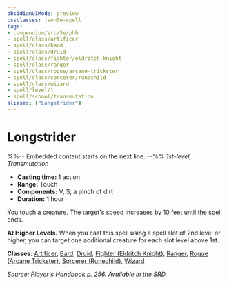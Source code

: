 ```yaml
---
obsidianUIMode: preview
cssclasses: json5e-spell
tags:
- compendium/src/5e/phb
- spell/class/artificer
- spell/class/bard
- spell/class/druid
- spell/class/fighter/eldritch-knight
- spell/class/ranger
- spell/class/rogue/arcane-trickster
- spell/class/sorcerer/runechild
- spell/class/wizard
- spell/level/1
- spell/school/transmutation
aliases: ["Longstrider"]
---
```

# Longstrider
%%-- Embedded content starts on the next line. --%%
*1st-level, Transmutation*  

- **Casting time:** 1 action
- **Range:** Touch
- **Components:** V, S, a pinch of dirt
- **Duration:** 1 hour

You touch a creature. The target's speed increases by 10 feet until the spell ends.

**At Higher Levels.** When you cast this spell using a spell slot of 2nd level or higher, you can target one additional creature for each slot level above 1st.

**Classes**: [Artificer](/Systems/5e/classes/artificer-tce.md), [Bard](/Systems/5e/classes/bard.md), [Druid](/Systems/5e/classes/druid.md), [Fighter (Eldritch Knight)](/Systems/5e/classes/fighter-eldritch-knight.md), [Ranger](/Systems/5e/classes/ranger.md), [Rogue (Arcane Trickster)](/Systems/5e/classes/rogue-arcane-trickster.md), [Sorcerer (Runechild)](/Systems/5e/classes/sorcerer-runechild-tdcsr.md), [Wizard](/Systems/5e/classes/wizard.md)

*Source: Player's Handbook p. 256. Available in the SRD.*